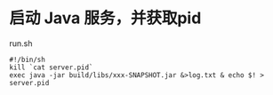 # 启动 Java 服务，并获取pid

  run.sh 
  
  ```shell
  #!/bin/sh
  kill `cat server.pid`
  exec java -jar build/libs/xxx-SNAPSHOT.jar &>log.txt & echo $! > server.pid
  ```
